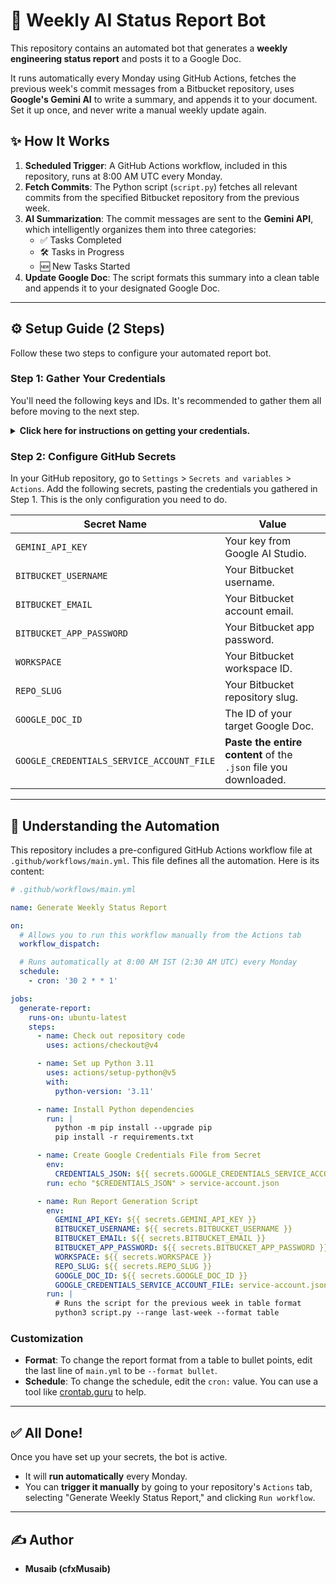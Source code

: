 # 🚀 Weekly AI Status Report Bot

This repository contains an automated bot that generates a **weekly engineering status report** and posts it to a Google Doc.

It runs automatically every Monday using GitHub Actions, fetches the previous week's commit messages from a Bitbucket repository, uses **Google's Gemini AI** to write a summary, and appends it to your document. Set it up once, and never write a manual weekly update again.

## ✨ How It Works

1.  **Scheduled Trigger**: A GitHub Actions workflow, included in this repository, runs at 8:00 AM UTC every Monday.
2.  **Fetch Commits**: The Python script (`script.py`) fetches all relevant commits from the specified Bitbucket repository from the previous week.
3.  **AI Summarization**: The commit messages are sent to the **Gemini API**, which intelligently organizes them into three categories:
      - ✅ Tasks Completed
      - 🛠️ Tasks in Progress
      - 🆕 New Tasks Started
4.  **Update Google Doc**: The script formats this summary into a clean table and appends it to your designated Google Doc.

-----

## ⚙️ Setup Guide (2 Steps)

Follow these two steps to configure your automated report bot.

### Step 1: Gather Your Credentials

You'll need the following keys and IDs. It's recommended to gather them all before moving to the next step.

<details>
  <summary>
    <strong>Click here for instructions on getting your credentials. </strong>
  </summary>

1.  **Gemini API Key**

      - Go to [Google AI Studio's API Key page](https://aistudio.google.com/app/apikey).
      - Click `Create API Key` and copy the generated key.

2.  **Bitbucket App Password**

      - Navigate to your Bitbucket [App passwords settings](https://bitbucket.org/account/settings/app-passwords/).
      - Click `Create app password`, give it a descriptive name (e.g., `report-bot`).
      - Grant it these two permissions:
          - `repositories` \> `Read`
          - `account` \> `Read`
      - Copy the generated password immediately. **You will not see it again.**

3.  **Google Service Account & Doc ID**

      - **Enable APIs**: In the [Google Cloud Console](https://console.cloud.google.com/), select a project and ensure the **Google Docs API** and **Google Drive API** are enabled.
      - **Create Service Account**: Go to `IAM & Admin` \> `Service Accounts` and click `CREATE SERVICE ACCOUNT`.
      - **Generate JSON Key**: After creating the account, find it in the list, click the `Actions` menu (⋮), and select `Manage keys`. Click `ADD KEY` \> `Create new key`, choose **JSON**, and a `.json` file will be downloaded. Keep this file handy.
      - **Share Google Doc**: Open the Google Doc you want to update. Click the `Share` button and paste the service account's email address (e.g., `...gserviceaccount.com`). Grant it **Editor** access.
      - **Get Doc ID**: The Google Doc ID is the long string of characters in its URL: `https://docs.google.com/document/d/THIS_IS_THE_DOC_ID/edit`. Copy this ID.

</details>

### Step 2: Configure GitHub Secrets

In your GitHub repository, go to `Settings` \> `Secrets and variables` \> `Actions`. Add the following secrets, pasting the credentials you gathered in Step 1. This is the only configuration you need to do.

| Secret Name                             | Value                                                              |
| --------------------------------------- | ------------------------------------------------------------------ |
| `GEMINI_API_KEY`                        | Your key from Google AI Studio.                                    |
| `BITBUCKET_USERNAME`                    | Your Bitbucket username.                                           |
| `BITBUCKET_EMAIL`                       | Your Bitbucket account email.                                      |
| `BITBUCKET_APP_PASSWORD`                | Your Bitbucket app password.                                       |
| `WORKSPACE`                             | Your Bitbucket workspace ID.                                       |
| `REPO_SLUG`                             | Your Bitbucket repository slug.                                    |
| `GOOGLE_DOC_ID`                         | The ID of your target Google Doc.                                  |
| `GOOGLE_CREDENTIALS_SERVICE_ACCOUNT_FILE` | **Paste the entire content** of the `.json` file you downloaded. |

-----

## 🤖 Understanding the Automation

This repository includes a pre-configured GitHub Actions workflow file at `.github/workflows/main.yml`. This file defines all the automation. Here is its content:

```yaml
# .github/workflows/main.yml

name: Generate Weekly Status Report

on:
  # Allows you to run this workflow manually from the Actions tab
  workflow_dispatch:

  # Runs automatically at 8:00 AM IST (2:30 AM UTC) every Monday
  schedule:
    - cron: '30 2 * * 1'

jobs:
  generate-report:
    runs-on: ubuntu-latest
    steps:
      - name: Check out repository code
        uses: actions/checkout@v4

      - name: Set up Python 3.11
        uses: actions/setup-python@v5
        with:
          python-version: '3.11'

      - name: Install Python dependencies
        run: |
          python -m pip install --upgrade pip
          pip install -r requirements.txt

      - name: Create Google Credentials File from Secret
        env:
          CREDENTIALS_JSON: ${{ secrets.GOOGLE_CREDENTIALS_SERVICE_ACCOUNT_FILE }}
        run: echo "$CREDENTIALS_JSON" > service-account.json

      - name: Run Report Generation Script
        env:
          GEMINI_API_KEY: ${{ secrets.GEMINI_API_KEY }}
          BITBUCKET_USERNAME: ${{ secrets.BITBUCKET_USERNAME }}
          BITBUCKET_EMAIL: ${{ secrets.BITBUCKET_EMAIL }}
          BITBUCKET_APP_PASSWORD: ${{ secrets.BITBUCKET_APP_PASSWORD }}
          WORKSPACE: ${{ secrets.WORKSPACE }}
          REPO_SLUG: ${{ secrets.REPO_SLUG }}
          GOOGLE_DOC_ID: ${{ secrets.GOOGLE_DOC_ID }}
          GOOGLE_CREDENTIALS_SERVICE_ACCOUNT_FILE: service-account.json
        run: |
          # Runs the script for the previous week in table format
          python3 script.py --range last-week --format table
```

### Customization

  - **Format**: To change the report format from a table to bullet points, edit the last line of `main.yml` to be `--format bullet`.
  - **Schedule**: To change the schedule, edit the `cron:` value. You can use a tool like [crontab.guru](https://crontab.guru/) to help.

-----

## ✅ All Done\!

Once you have set up your secrets, the bot is active.

  - It will **run automatically** every Monday.
  - You can **trigger it manually** by going to your repository's `Actions` tab, selecting "Generate Weekly Status Report," and clicking `Run workflow`.

-----

## ✍️ Author

  - **Musaib (cfxMusaib)**